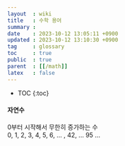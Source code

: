 ```yaml
---
layout  : wiki
title   : 수학 용어
summary : 
date    : 2023-10-12 13:05:11 +0900
updated : 2023-10-12 13:10:30 +0900
tag     : glossary
toc     : true
public  : true
parent  : [[/math]]
latex   : false
---
```

* TOC
{:toc}

#### 자연수 
0부터 시작해서 무한히 증가하는 수  
0, 1, 2, 3, 4, 5, 6, ... , 42, ... 95 ... 

